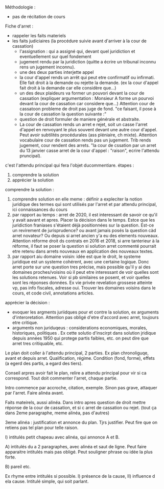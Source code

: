 Méthodologie :
- pas de récitation de cours

Fiche d'arret :
- rappeler les faits materiels
- les faits judiciaires (la procédure suivie avant d'arriver à la cour de cassation)
	- l'assignation : qui a assigné qui, devant quel juridiction et eventuellement sur quel fondement
	- jugement rendu par la juridiction (quitte a écrire un tribunal inconnu rens un jugement inconnu). 
	- une des deux parties interjette appel
	- la cour d'appel rends un arrêt qui peut etre confirmatif ou infirmati. Elle fait droit à la demande ou rejette la demande. (ex la cour d'appel fait droit à la demande car elle considère que...)
	- un des deux plaideurs va former un pouvori devant la cour de cassation (expliquer argumentation : Monsieur A forme un pourvoi devant la cour de cassation car considere que...) Attention cour de cassatoon probleme de droit pas juge de fond.  "ce faisant, il pose à la cour de cassation la question suivante :"
	- question de droit formuler de maniere générale et abstraite. 
	- La cour de cassation rends un arret e rejet, soit un casse l'arret d'appel en renvoyant le plus souvent devant une autre cour d'appel. Peut avoir subtilités procédurales (ass pléniaire, ch mixte). Attention vocabulaire cour de cassation rends pas un jugement. Trib rends jugement, cour rendent des arrets. "la cour de cssation par un arret du 13 janvier casse arret de la cour d'appel : "raison", ecrire l'attendu pruncipal). 

c'est l'attendu principal qui fera l'objet ducommentiare. 
étapes :
1. comprendre la solution
2. apprécier la solution

comprendre la solution :
1. comprendre solution en elle meme : définir a expleciter la notion juridique des termes qui sont utilisés par l'arret et par attendu principal, ici connaissances du cours
2. par rapport au temps : arret de 2020, il est interessant de savoir ce qu'il y avait aavant et apres. Placer la décision dans le temps. Estce que les juridiction franiases s'étaient déjà positionnées sur la question. Est-ce un revirement de jurisprudence? ou avant jamais posés la question càd arret novateur? Ou depuis si arret ancien y'a eu des elements nouveaux.  Attention réforme droit ds contrats en 2016 et 2018, si arre tanterieur à la réforme, il faut se poser la question si solution arret commenté pourrait etre retenu dans arrets nouveaux en application des nouveaux textes. 
3. par rapport aiu domaine voisin: idée est que le droit, le systeme juridique est un systeme cohérent, avec une certaine logique. Donc arret porte sur une question tres précise, mais possible qu'il y ai des domaines proches/voisins où il peut etre interessant de voir quelles sont les solutions retenues. Voir si pb similaires se posent, et voir quelles sont les réponses données. Ex vie privée revelation grossese atteinte vp, pas info fiscales, adresse oui. Trouver les domaines voisins dans le cours, et code civil, annotations articles. 

apprécier la décision :
- evoquer les argments juriidques pour et contre la solution, ex arguments d'interoretation. Attention pas obligé d'etre d'accord avec arret, toujours etre critique. 
- arguments non juriduqeus : considerations economiques, morales, historiques, politiques . Ex cette solutio d'inscirpt dans solution jridique depuis années 1950 qui protege partis faibles, etc. on peut dire que arret tres critiquable, etc. 

Le plan doit coller à l'attendu principal, 2 parties. Ex plan chronoliguqe, avant et depuis arret. Qualification, régime. Condition (fond, forme), effets (a egerd des partis, a egard des tiers). 

Conseil arpres avoir fait le plan, relire a attendu principal pour vir si ca correspond. Tout doit commenter l'arret, chaque partie. 


Intro commence par accroche, citation, exemple. Sinon pas grave, attaquer par l'arret.
Faire alinéa avant.

Faits mateirels, aussi alinéa. Dans intro apres question de droit mettre réponse de la cour de cassation, et si c arret de cassation ou rejet.  (tout ça dans 2eme paragraphe, meme alinéa, pas d'autres)

3eme alinéa : justification et annonce du plan. Tjrs justifier. Peut fire que on retiens pas tel plan pour telle raison. 

I) intitulés
petit chapeau avec alinéa, qui annonce A et B. 

A) intitulés du a
2 paragraphes, avec alinéa et saut de ligne. Peut faire apparaitre intitulés mais pas obligé. Peut souligner phrase ou idée la plus forte. 

B)
pareil
etc. 

Ex rhyme entre intitulés si possible. I) présence de la cause, II) influence d ela cause. Intitulé simple, qui soit parlant. 

